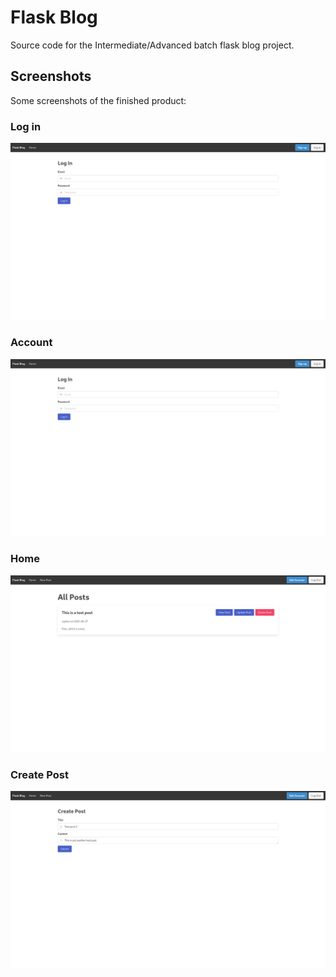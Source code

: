 # Flask Blog

Source code for the Intermediate/Advanced batch flask blog project.

## Screenshots

Some screenshots of the finished product:

### Log in
![Log in](assets/images/login.png)

### Account
![Account](assets/images/login.png)

### Home
![Home](assets/images/home.png)

### Create Post
![Create Post](assets/images/create_post.png)
